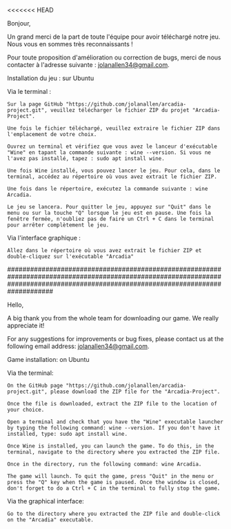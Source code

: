<<<<<<< HEAD

Bonjour,

Un grand merci de la part de toute l'équipe pour avoir téléchargé notre jeu. Nous vous en sommes très reconnaissants !

Pour toute proposition d'amélioration ou correction de bugs, merci de nous contacter à l'adresse suivante : jolanallen34@gmail.com.

Installation du jeu : sur Ubuntu

Via le terminal :

    Sur la page GitHub "https://github.com/jolanallen/arcadia-project.git", veuillez télécharger le fichier ZIP du projet "Arcadia-Project".

    Une fois le fichier téléchargé, veuillez extraire le fichier ZIP dans l'emplacement de votre choix.

    Ouvrez un terminal et vérifiez que vous avez le lanceur d'exécutable "Wine" en tapant la commande suivante : wine --version. Si vous ne l'avez pas installé, tapez : sudo apt install wine.

    Une fois Wine installé, vous pouvez lancer le jeu. Pour cela, dans le terminal, accédez au répertoire où vous avez extrait le fichier ZIP.

    Une fois dans le répertoire, exécutez la commande suivante : wine Arcadia.

    Le jeu se lancera. Pour quitter le jeu, appuyez sur "Quit" dans le menu ou sur la touche "Q" lorsque le jeu est en pause. Une fois la fenêtre fermée, n'oubliez pas de faire un Ctrl + C dans le terminal pour arrêter complètement le jeu.

Via l'interface graphique :

    Allez dans le répertoire où vous avez extrait le fichier ZIP et double-cliquez sur l'exécutable "Arcadia"

####################################################################################################################################################################################

Hello,

A big thank you from the whole team for downloading our game. We really appreciate it!

For any suggestions for improvements or bug fixes, please contact us at the following email address: jolanallen34@gmail.com.

Game installation: on Ubuntu

Via the terminal:

    On the GitHub page "https://github.com/jolanallen/arcadia-project.git", please download the ZIP file for the "Arcadia-Project".

    Once the file is downloaded, extract the ZIP file to the location of your choice.

    Open a terminal and check that you have the "Wine" executable launcher by typing the following command: wine --version. If you don't have it installed, type: sudo apt install wine.

    Once Wine is installed, you can launch the game. To do this, in the terminal, navigate to the directory where you extracted the ZIP file.

    Once in the directory, run the following command: wine Arcadia.

    The game will launch. To quit the game, press "Quit" in the menu or press the "Q" key when the game is paused. Once the window is closed, don't forget to do a Ctrl + C in the terminal to fully stop the game.

Via the graphical interface:

    Go to the directory where you extracted the ZIP file and double-click on the "Arcadia" executable.

